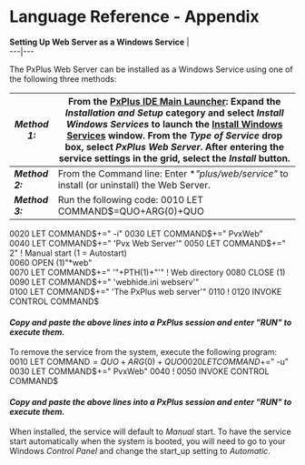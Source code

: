 # Language Reference - Appendix 

**Setting Up Web Server as a Windows Service** |   
---|---  
  
The PxPlus Web Server can be installed as a Windows Service using one of the following three methods:

**_Method 1:_** |  From the **[PxPlus IDE Main Launcher](../PxPlus%20IDE/IDE%20Main%20Launcher.md)**: Expand the _Installation and Setup_ category and select _Install Windows Services_ to launch the **[Install Windows Services](../Install%20Windows%20Services.md)** window. From the _Type of Service_ drop box, select _PxPlus Web Server_. After entering the service settings in the grid, select the _Install_ button.  
---|---  
**_Method 2:_** |  From the Command line: Enter **"*plus/web/service"** to install (or uninstall) the Web Server.  
**_Method 3:_** |  Run the following code: 0010 LET COMMAND$=QUO+ARG(0)+QUO  
0020 LET COMMAND$+=" -i"  
0030 LET COMMAND$+=" PvxWeb"  
0040 LET COMMAND$+=" 'Pvx Web Server'"  
0050 LET COMMAND$+=" 2" ! Manual start (1 = Autostart)  
0060 OPEN (1)"*web"  
0070 LET COMMAND$+=" '"+PTH(1)+"'" ! Web directory  
0080 CLOSE (1)  
0090 LET COMMAND$+=" 'webhide.ini webserv'"  
0100 LET COMMAND$+=" 'The PxPlus web server'"  
0110 !   
0120 INVOKE CONTROL COMMAND$

#### **_Copy and paste the above lines into a PxPlus session and enter "RUN" to execute them._**

To remove the service from the system, execute the following program: 0010 LET COMMAND$=QUO+ARG(0)+QUO  
0020 LET COMMAND$+=" -u"  
0030 LET COMMAND$+=" PvxWeb"  
0040 !   
0050 INVOKE CONTROL COMMAND$

#### **_Copy and paste the above lines into a PxPlus session and enter "RUN" to execute them._**  
  
When installed, the service will default to _Manual_ start. To have the service start automatically when the system is booted, you will need to go to your Windows _Control Panel_ and change the start_up setting to _Automatic_.
